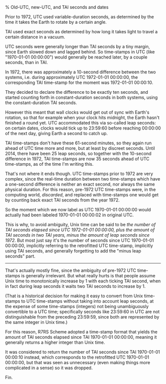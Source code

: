 % Old-UTC, new-UTC, and TAI seconds and dates

Prior to 1972, UTC used variable-duration seconds, as determined by
the time it takes the Earth to rotate by a certain angle.

TAI used exact seconds as determined by how long it takes light to
travel a certain distance in a vacuum.

UTC seconds were generally longer than TAI seconds by a tiny margin,
since Earth slowed down and lagged behind.  So time-stamps in UTC
(like "1970-01-01 00:00:00") would generally be reached later, by a
couple seconds, than in TAI.

In 1972, there was approximately a 10-second difference between the
two systems, i.e. during approximately UTC 1972-01-01 00:00:00, the
corresponding TAI time-stamp for the moment was 1972-01-01 00:00:10.

They decided to declare the difference to be exactly ten seconds, and
started counting forth in constant-duration seconds in both systems,
using the constant-duration TAI seconds.

However this meant that wall clocks would get out of sync with Earth's
rotation, so that for example when your clock hits midnight, the Earth
hasn't finished a round yet.  UTC accommodated this via so-called leap
seconds: on certain dates, clocks would tick up to 23:59:60 before
reaching 00:00:00 of the next day, giving Earth a second to catch up.

TAI time-stamps don't have these 61-second minutes, so they again run
ahead of UTC time more and more, but at least by discreet seconds.
Until 2014, there have been 25 leap seconds, so together with the
10-second difference in 1972, TAI time-stamps are now 35 seconds ahead
of UTC time-stamps, as of the time I'm writing this.

That's not where it ends though.  UTC time-stamps prior to 1972 are
very complex, since the real-time duration between two time-stamps
which have a one-second difference is neither an exact second, nor
always the same physical duration.  For this reason, pre-1972 UTC
time-stamps were, in the computing world, *discarded*, and replaced
with time-stamps one would get by counting back exact TAI seconds from
the year 1972.

So the moment which we now label as UTC 1970-01-01 00:00:00 would
actually had been labeled 1970-01-01 00:00:02 in original UTC.

This is why, to avoid ambiguity, Unix time can be said to be *the
number of TAI seconds elapsed since UTC 1972-01-01 00:00:00, plus the
amount of TAI seconds in two TAI years, minus the amount of leap
seconds since 1972*.  But most just say it's the number of seconds
since UTC 1970-01-01 00:00:00, implicitly referring to the retrofitted
UTC time-stamp, implicitly using TAI seconds, and generally forgetting
to add the "minus leap seconds" part.

***

That's actually mostly fine, since the ambiguity of pre-1972 UTC
time-stamps is generally irrelevant.  But what really hurts is that
people assume Unix time to monotonically increase by 1 with each
ticking TAI second, when in fact during leap seconds it waits two TAI
seconds to increase by 1.

(That is a historical decision for making it easy to convert from Unix
time-stamps to UTC time-stamps without taking into account leap
seconds, at the expense of some time-stamps (integers) not being
unambiguously convertible to a UTC time; specifically seconds like
23:59:60 in UTC are not distinguishable from the preceding 23:59:59,
since both are represented by the same integer in Unix time.)

For this reason, R7RS Scheme adopted a time-stamp format that yields
the amount of TAI seconds elapsed since TAI 1970-01-01 00:00:00,
meaning it generally returns a higher integer than Unix time.

It was considered to return the number of TAI seconds since TAI
1970-01-01 00:00:10 instead, which corresponds to the retrofitted UTC
1970-01-01 00:00:00, but that was seen as unnecessary (even making
things more complicated in a sense) so it was dropped.

Fin.
